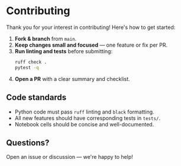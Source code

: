 # Contributing

Thank you for your interest in contributing! Here's how to get started:

1. **Fork & branch** from `main`.
2. **Keep changes small and focused** — one feature or fix per PR.
3. **Run linting and tests** before submitting:
   ```bash
   ruff check .
   pytest -q
   ```
4. **Open a PR** with a clear summary and checklist.

## Code standards

- Python code must pass `ruff` linting and `black` formatting.
- All new features should have corresponding tests in `tests/`.
- Notebook cells should be concise and well-documented.

## Questions?

Open an issue or discussion — we're happy to help!

